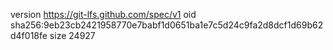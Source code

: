 version https://git-lfs.github.com/spec/v1
oid sha256:9eb23cb2421958770e7babf1d0651ba1e7c5d24c9fa2d8dcf1d69b62d4f018fe
size 24927
